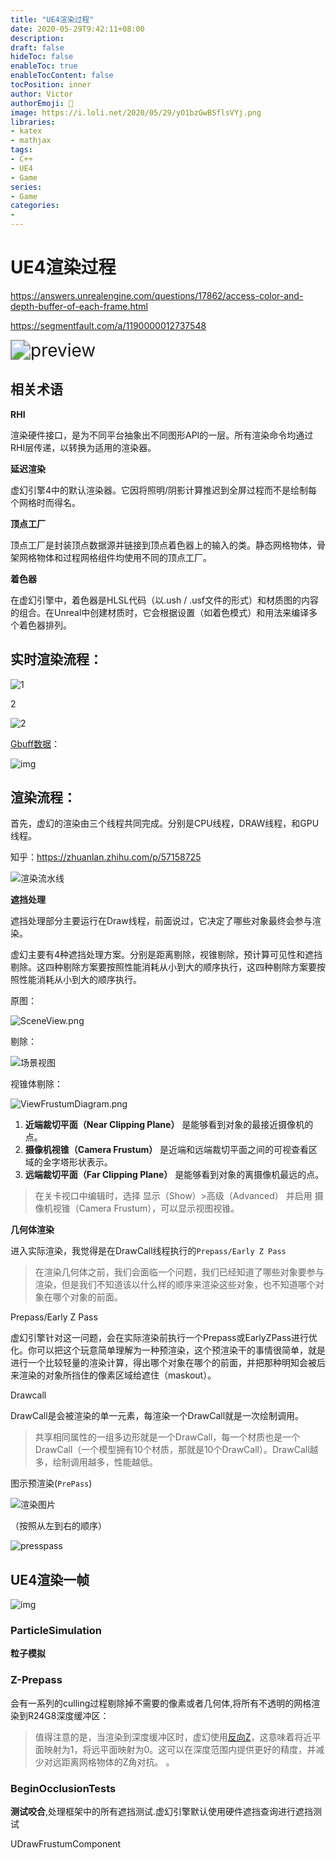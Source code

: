 ```yaml
---
title: "UE4渲染过程"
date: 2020-05-29T9:42:11+08:00
description:
draft: false
hideToc: false
enableToc: true
enableTocContent: false
tocPosition: inner
author: Victor
authorEmoji: 👻
image: https://i.loli.net/2020/05/29/yO1bzGwBSflsVYj.png
libraries:
- katex
- mathjax
tags:
- C++
- UE4
- Game
series:
- Game
categories:
-
---
```




# UE4渲染过程

https://answers.unrealengine.com/questions/17862/access-color-and-depth-buffer-of-each-frame.html

https://segmentfault.com/a/1190000012737548





<img src="https://i.loli.net/2020/05/30/P6KEDtS1HkOg9fF.jpg" alt="preview" style="zoom: 200%;" />

## 相关术语

**RHI**

渲染硬件接口，是为不同平台抽象出不同图形API的一层。所有渲染命令均通过RHI层传递，以转换为适用的渲染器。

**延迟渲染**

虚幻引擎4中的默认渲染器。它因将照明/阴影计算推迟到全屏过程而不是绘制每个网格时而得名。

**顶点工厂**

顶点工厂是封装顶点数据源并链接到顶点着色器上的输入的类。静态网格物体，骨架网格物体和过程网格组件均使用不同的顶点工厂。

**着色器**

在虚幻引擎中，着色器是HLSL代码（以.ush / .usf文件的形式）和材质图的内容的组合。在Unreal中创建材质时，它会根据设置（如着色模式）和用法来编译多个着色器排列。



## 实时渲染流程：

![1](https://i.loli.net/2020/05/30/qU8vN2WZVbt9hkF.jpg)

2

![2](https://i.loli.net/2020/05/30/3trKVpOMU5sTQfB.jpg)

[Gbuff数据](https://zhuanlan.zhihu.com/p/36840778)：

![img](https://i.loli.net/2020/05/30/LFU1RtqDN5gvdSm.jpg)





## 渲染流程：

首先，虚幻的渲染由三个线程共同完成。分别是CPU线程，DRAW线程，和GPU线程。

知乎：https://zhuanlan.zhihu.com/p/57158725

![渲染流水线](https://i.loli.net/2020/05/30/YZuyDGO7c3mRXfd.jpg)

**遮挡处理**

遮挡处理部分主要运行在Draw线程，前面说过，它决定了哪些对象最终会参与渲染。

虚幻主要有4种遮挡处理方案。分别是距离剔除，视锥剔除，预计算可见性和遮挡剔除。这四种剔除方案要按照性能消耗从小到大的顺序执行，这四种剔除方案要按照性能消耗从小到大的顺序执行。

原图：

![SceneView.png](https://i.loli.net/2020/05/30/1WhCoPUJBHsqMOG.jpg)

剔除：

![场景视图](https://i.loli.net/2020/05/30/soT4dgIb5eqhkCr.jpg)

视锥体剔除：

![ViewFrustumDiagram.png](https://i.loli.net/2020/05/30/q6s3kzjgxPlS1DV.jpg)

1. **近端裁切平面（Near Clipping Plane）** 是能够看到对象的最接近摄像机的点。
2. **摄像机视锥（Camera Frustum）** 是近端和远端裁切平面之间的可视查看区域的金字塔形状表示。
3. **远端裁切平面（Far Clipping Plane）** 是能够看到对象的离摄像机最远的点。

> 在关卡视口中编辑时，选择 显示（Show）>高级（Advanced） 并启用 摄像机视锥（Camera Frustum），可以显示视图视锥。



**几何体渲染**

进入实际渲染，我觉得是在DrawCall线程执行的`Prepass/Early Z Pass`

> 在渲染几何体之前，我们会面临一个问题，我们已经知道了哪些对象要参与渲染，但是我们不知道该以什么样的顺序来渲染这些对象，也不知道哪个对象在哪个对象的前面。

Prepass/Early Z Pass

虚幻引擎针对这一问题，会在实际渲染前执行一个Prepass或EarlyZPass进行优化。你可以把这个玩意简单理解为一种预渲染，这个预渲染干的事情很简单，就是进行一个比较轻量的渲染计算，得出哪个对象在哪个的前面，并把那种明知会被后来渲染的对象所挡住的像素区域给遮住（maskout）。

Drawcall

DrawCall是会被渲染的单一元素，每渲染一个DrawCall就是一次绘制调用。

> 共享相同属性的一组多边形就是一个DrawCall，每一个材质也是一个DrawCall（一个模型拥有10个材质，那就是10个DrawCall）。DrawCall越多，绘制调用越多，性能越低。



图示预渲染(`PrePass`)

![渲染图片](https://i.loli.net/2020/05/30/u6bz1W8oG2DdP4r.jpg)

（按照从左到右的顺序）

![presspass](https://i.loli.net/2020/05/30/69WCi3JRAj8gXZm.jpg)









## UE4渲染一帧

![img](https://interplayoflight.files.wordpress.com/2017/10/image2.png?w=515&h=708)

### ParticleSimulation

**粒子模拟**



### Z-Prepass

会有一系列的culling过程剔除掉不需要的像素或者几何体,将所有不透明的网格渲染到R24G8深度缓冲区：

> 值得注意的是，当渲染到深度缓冲区时，虚幻使用[反向Z](https://developer.nvidia.com/content/depth-precision-visualized)，这意味着将近平面映射为1，将远平面映射为0。这可以在深度范围内提供更好的精度，并减少对远距离网格物体的Z角对抗。 。

### BeginOcclusionTests

**测试咬合**,处理框架中的所有遮挡测试.虚幻引擎默认使用硬件遮挡查询进行遮挡测试







UDrawFrustumComponent







